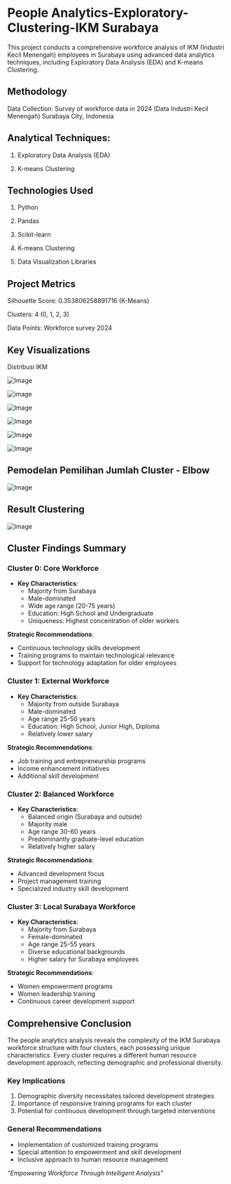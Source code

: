 # People Analytics-Exploratory-Clustering-IKM Surabaya
This project conducts a comprehensive workforce analysis of IKM (Industri Kecil Menengah) employees in Surabaya using advanced data analytics techniques, including Exploratory Data Analysis (EDA) and K-means Clustering.

## Methodology

Data Collection: Survey of workforce data in 2024 (Data Industri Kecil Menengah) Surabaya City, Indonesia

## Analytical Techniques:

1. Exploratory Data Analysis (EDA)

2. K-means Clustering

## Technologies Used

1. Python

2. Pandas

3. Scikit-learn

4. K-means Clustering

5. Data Visualization Libraries

## Project Metrics

Silhouette Score: 0.353806258891716 (K-Means)

Clusters: 4 (0, 1, 2, 3)

Data Points: Workforce survey 2024

## Key Visualizations

Distribusi IKM

![Image](https://github.com/user-attachments/assets/572f7beb-d626-4c3e-9047-118bc62bf8b5)

![image](https://github.com/user-attachments/assets/6ec3d8ab-b412-4806-ac0d-c8154d6d9c1e)

![Image](https://github.com/user-attachments/assets/c6965868-c89d-49a2-969e-e5328166ce60)

![Image](https://github.com/user-attachments/assets/da089101-b6c2-4267-8c16-863613ce0aea)

![Image](https://github.com/user-attachments/assets/8bb2a143-a5d7-4f5e-a899-167d18c8ab6d)

![Image](https://github.com/user-attachments/assets/598b70fa-a076-4c0b-9fae-ff9306782773)

## Pemodelan Pemilihan Jumlah Cluster - Elbow

![Image](https://github.com/user-attachments/assets/ea3e9924-b7b2-4c3e-a0d8-2afe0bad9300)

## Result Clustering
![Image](https://github.com/user-attachments/assets/8e4cf50a-9e56-443d-a0c9-620736e21b7d)


## Cluster Findings Summary

### Cluster 0: Core Workforce
- **Key Characteristics**:
  - Majority from Surabaya
  - Male-dominated
  - Wide age range (20-75 years)
  - Education: High School and Undergraduate
  - Uniqueness: Highest concentration of older workers

**Strategic Recommendations**:
- Continuous technology skills development
- Training programs to maintain technological relevance
- Support for technology adaptation for older employees

### Cluster 1: External Workforce
- **Key Characteristics**:
  - Majority from outside Surabaya
  - Male-dominated
  - Age range 25-50 years
  - Education: High School, Junior High, Diploma
  - Relatively lower salary

**Strategic Recommendations**:
- Job training and entrepreneurship programs
- Income enhancement initiatives
- Additional skill development

### Cluster 2: Balanced Workforce
- **Key Characteristics**:
  - Balanced origin (Surabaya and outside)
  - Majority male
  - Age range 30-60 years
  - Predominantly graduate-level education
  - Relatively higher salary

**Strategic Recommendations**:
- Advanced development focus
- Project management training
- Specialized industry skill development

### Cluster 3: Local Surabaya Workforce
- **Key Characteristics**:
  - Majority from Surabaya
  - Female-dominated
  - Age range 25-55 years
  - Diverse educational backgrounds
  - Higher salary for Surabaya employees

**Strategic Recommendations**:
- Women empowerment programs
- Women leadership training
- Continuous career development support

## Comprehensive Conclusion

The people analytics analysis reveals the complexity of the IKM Surabaya workforce structure with four clusters, each possessing unique characteristics. Every cluster requires a different human resource development approach, reflecting demographic and professional diversity.

### Key Implications
1. Demographic diversity necessitates tailored development strategies
2. Importance of responsive training programs for each cluster
3. Potential for continuous development through targeted interventions

### General Recommendations
- Implementation of customized training programs
- Special attention to empowerment and skill development
- Inclusive approach to human resource management

*"Empowering Workforce Through Intelligent Analysis"*
